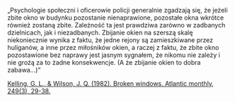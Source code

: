 ---
---
„Psychologie społeczni i oficerowie policji generalnie zgadzają się, że jeżeli zbite okno w budynku pozostanie nienaprawione, pozostałe okna wkrótce również zostaną zbite. Zależność ta jest prawdziwa zarówno w zadbanych dzielnicach, jak i niezadbanych. Zbijanie okien na szerszą skalę niekoniecznie wynika z faktu, że jedne rejony są zamieszkiwane przez huliganów, a inne przez miłośników okien, a raczej z faktu, że zbite okno pozostawione bez naprawy jest jasnym sygnałem, że nikomu nie zależy i nie grożą za to żadne konsekwencje. (A że zbijanie okien to dobra zabawa...)”

[Kelling, G. L., & Wilson, J. Q. (1982). Broken windows. Atlantic monthly, 249(3), 29-38.](https://urbanpolicy.net/wp-content/uploads/2012/11/Kelling+Wilson_1982_BrokenWindows_policing.pdf)

